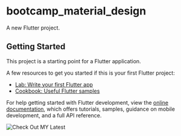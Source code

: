 # bootcamp_material_design

A new Flutter project.

## Getting Started

This project is a starting point for a Flutter application.

A few resources to get you started if this is your first Flutter project:

- [Lab: Write your first Flutter app](https://docs.flutter.dev/get-started/codelab)
- [Cookbook: Useful Flutter samples](https://docs.flutter.dev/cookbook)

For help getting started with Flutter development, view the
[online documentation](https://docs.flutter.dev/), which offers tutorials,
samples, guidance on mobile development, and a full API reference.

![Check Out MY Latest](https://github.com/MaryamAmjad2/WhatsApp-ui/assets/87093456/f0a0b4cb-0113-42bf-b6ac-bdda2395da5f)
